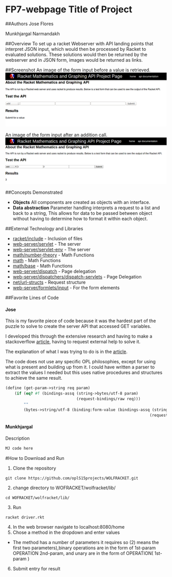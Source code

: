 # FP7-webpage Title of Project

##Authors
Jose Flores

Munkhjargal Narmandakh

##Overview
To set up a racket Webserver with API landing points that interpret JSON input, which would then be processed by Racket to evaluated solutions. These solutions would then be returned by the webserver and in JSON form, images would be returned as links.

##Screenshot
An image of the form input before a value is retrieved.
![screenshot showing env diagram](img/before.png)

An image of the form input after an addition call.
![screenshot showing env diagram](img/after.png)

##Concepts Demonstrated
* **Objects** All components are created as objects with an interface.
* **Data abstraction** Parameter handling interprets a request to a list and back to a string, This allows for data to be passed between object without having to determine how to format it within each object.

##External Technology and Libraries
* [racket/include][racket/include] - Inclusion of files
* [web-server/servlet][web-server/servlet] - The server
* [web-server/servlet-env][web-server/servlet-env] - The server
* [math/number-theory][math/number-theory] - Math Functions
* [math][math] - Math Functions
* [math/base][math/base] - Math Functions
* [web-server/dispatch][web-server/dispatch] - Page delegation
* [web-server/dispatchers/dispatch-servlets][web-server/dispatchers/dispatch-servlets] - Page Delegation
* [net/url-structs][net/url-structs] - Request structure
* [web-server/formlets/input][web-server/formlets/input] - For the form elements


##Favorite Lines of Code
#### Jose

This is my favorite piece of code because it was the hardest part of the puzzle to solve to create the server API that accessed GET variables.

I developed this through the extensive research and having to make a stackoverflow [article][stackoverflow], having to request external help to solve it.

The explanation of what I was trying to do is in the [article][stackoverflow].

The code does not use any specific OPL philosophies, except for using what is present and building up from it. I could have written a parser to extract the values I needed but this uses native procedures and structures to achieve the same result.

```scheme
(define (get-param->string req param)
    (if (eq? #f (bindings-assq (string->bytes/utf-8 param)
                               (request-bindings/raw req)))
        ""
        (bytes->string/utf-8 (binding:form-value (bindings-assq (string->bytes/utf-8 param)
                                                               (request-bindings/raw req))))))
```

#### Munkhjargal
Description
```scheme
MJ code here
```

#How to Download and Run
1. Clone the repository
```
git clone https://github.com/oplS15projects/WOLFRACKET.git
```
2. change directory to WOFRACKET/wolfracket/lib/
```
cd WOFRACKET/wolfracket/lib/
```
3. Run
```
racket driver.rkt
```
4. In the web browser navigate to localhost:8080/home
5. Chose a method in the dropdown and enter values
  * The method has a number of parameters it requires so (2) means the first two parameters),binary operations are in the form of 1st-param OPERATION 2nd-param, and unary are in the form of OPERATION( 1st-param )
6. Submit entry for result


<!-- Links -->
[racket/include]: http://docs.racket-lang.org/reference/include.html
[web-server/servlet]: http://docs.racket-lang.org/web-server/servlet.html
[web-server/servlet-env]: http://docs.racket-lang.org/web-server/run.html#%28mod-path._web-server%2Fservlet-env%29
[math/number-theory]: http://docs.racket-lang.org/math/number-theory.html
[math]: http://docs.racket-lang.org/math/
[math/base]: http://docs.racket-lang.org/math/base.html
[web-server/dispatch]: http://docs.racket-lang.org/web-server/dispatch.html
[web-server/dispatchers/dispatch-servlets]: http://docs.racket-lang.org/web-server-internal/dispatch-servlets.html
[net/url-structs]: http://docs.racket-lang.org/net/url.html#%28mod-path._net%2Furl-structs%29
[web-server/formlets/input]: http://docs.racket-lang.org/web-server/formlets.html#%28mod-path._web-server%2Fformlets%2Finput%29
[stackoverflow]: http://stackoverflow.com/questions/29690651/how-do-you-access-get-parameters-in-racket-server-application/29765739#29765739
